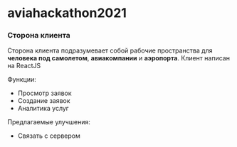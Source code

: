 # aviahackathon2021

### Сторона клиента
Сторона клиента подразумевает собой рабочие пространства для **человека под самолетом**, **авиакомпании** и **аэропорта**.
Клиент написан на ReactJS

Функции:
- Просмотр заявок
- Создание заявок
- Аналитика услуг

Предлагаемые улучшения:
- Связать с сервером
